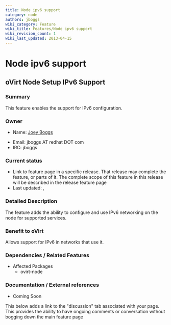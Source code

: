 ```yaml
---
title: Node ipv6 support
category: node
authors: jboggs
wiki_category: Feature
wiki_title: Features/Node ipv6 support
wiki_revision_count: 1
wiki_last_updated: 2013-04-15
---
```


# Node ipv6 support

## oVirt Node Setup IPv6 Support

### Summary

This feature enables the support for IPv6 configuration.

### Owner

*   Name: [ Joey Boggs](User:jboggs)

<!-- -->

*   Email: jboggs AT redhat DOT com
*   IRC: jboggs

### Current status

*   Link to feature page in a specific release. That release may complete the feature, or parts of it. The complete scope of this feature in this release will be described in the release feature page
*   Last updated: ,

### Detailed Description

The feature adds the ability to configure and use IPv6 networking on the node for supported services.

### Benefit to oVirt

Allows support for IPv6 in networks that use it.

### Dependencies / Related Features

*   Affected Packages
    -   ovirt-node

### Documentation / External references

*   Coming Soon


This below adds a link to the "discussion" tab associated with your page. This provides the ability to have ongoing comments or conversation without bogging down the main feature page

